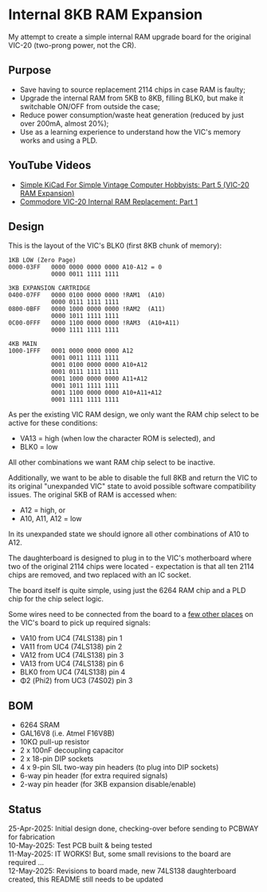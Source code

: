 # Internal 8KB RAM Expansion
My attempt to create a simple internal RAM upgrade board for the original VIC-20 (two-prong power, not the CR).

## Purpose
- Save having to source replacement 2114 chips in case RAM is faulty;
- Upgrade the internal RAM from 5KB to 8KB, filling BLK0, but make it switchable ON/OFF from outside the case;
- Reduce power consumption/waste heat generation (reduced by just over 200mA, almost 20%);
- Use as a learning experience to understand how the VIC's memory works and using a PLD.

## YouTube Videos
- [Simple KiCad For Simple Vintage Computer Hobbyists: Part 5 (VIC-20 RAM Expansion)](https://youtu.be/WQpgBGNAkP0)
- [Commodore VIC-20 Internal RAM Replacement: Part 1](https://youtu.be/0KduuzFBmz8)

## Design
This is the layout of the VIC's BLK0 (first 8KB chunk of memory):
```
1KB LOW (Zero Page)
0000-03FF   0000 0000 0000 0000 A10-A12 = 0
            0000 0011 1111 1111

3KB EXPANSION CARTRIDGE
0400-07FF   0000 0100 0000 0000 !RAM1  (A10)
            0000 0111 1111 1111
0800-0BFF   0000 1000 0000 0000 !RAM2  (A11)
            0000 1011 1111 1111
0C00-0FFF   0000 1100 0000 0000 !RAM3  (A10+A11)
            0000 1111 1111 1111

4KB MAIN
1000-1FFF   0001 0000 0000 0000 A12
            0001 0011 1111 1111 
            0001 0100 0000 0000 A10+A12
            0001 0111 1111 1111
            0001 1000 0000 0000 A11+A12
            0001 1011 1111 1111
            0001 1100 0000 0000 A10+A11+A12
            0001 1111 1111 1111
```

As per the existing VIC RAM design, we only want the RAM chip select to be active for these conditions:
- VA13 = high (when low the character ROM is selected), and
- BLK0 = low

All other combinations we want RAM chip select to be inactive.

Additionally, we want to be able to disable the full 8KB and return the VIC to its original "unexpanded VIC" state to avoid possible software compatibility issues.  The original 5KB of RAM is accessed when:
- A12 = high, or
- A10, A11, A12 = low

In its unexpanded state we should ignore all other combinations of A10 to A12.

The daughterboard is designed to plug in to the VIC's motherboard where two of the original 2114 chips were located - expectation is that all ten 2114 chips are removed, and two replaced with an IC socket.

The board itself is quite simple, using just the 6264 RAM chip and a PLD chip for the chip select logic.<br>

Some wires need to be connected from the board to a [few other places](/Internal_8KB/Images/VIC-20_internal_RAM_layout.png) on the VIC's board to pick up required signals:<br>
- VA10 from UC4 (74LS138) pin 1
- VA11 from UC4 (74LS138) pin 2
- VA12 from UC4 (74LS138) pin 3
- VA13 from UC4 (74LS138) pin 6
- BLK0 from UC4 (74LS138) pin 4
- Φ2 (Phi2) from UC3 (74S02) pin 3

## BOM
- 6264 SRAM
- GAL16V8 (i.e. Atmel F16V8B)
- 10KΩ pull-up resistor
- 2 x 100nF decoupling capacitor
- 2 x 18-pin DIP sockets
- 4 x 9-pin SIL two-way pin headers (to plug into DIP sockets)
- 6-way pin header (for extra required signals)
- 2-way pin header (for 3KB expansion disable/enable)

## Status
25-Apr-2025: Initial design done, checking-over before sending to PCBWAY for fabrication<br>
10-May-2025: Test PCB built & being tested<br>
11-May-2025: IT WORKS!  But, some small revisions to the board are required ...<br>
12-May-2025: Revisions to board made, new 74LS138 daughterboard created, this README still needs to be updated<br>
